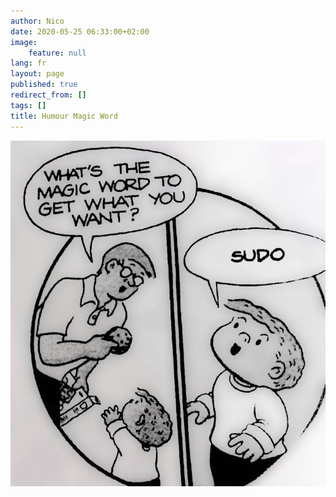 ```yaml
---
author: Nico
date: 2020-05-25 06:33:00+02:00
image:
    feature: null
lang: fr
layout: page
published: true
redirect_from: []
tags: []
title: Humour Magic Word
---
```


[![sudo is the magic word][img_1]][img_1]

[img_1]: ../../files/2020-05-25-humour-magic-word/images/magic-word.jpg
